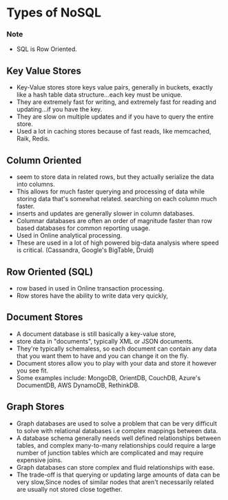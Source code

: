 # Types of NoSQL

### Note
- SQL is Row Oriented.

## Key Value Stores
- Key-Value stores store keys value pairs, generally in buckets, exactly like a hash table data structure...each key must be unique.
- They are extremely fast for writing, and extremely fast for reading and updating...if you have the key.
- They are slow on multiple updates and if you have to query the entire store.
- Used a lot in caching stores because of fast reads, like memcached, Raik, Redis.

## Column Oriented
- seem to store data in related rows, but they actually serialize the data into columns.
- This allows for much faster querying and processing of data while storing data that's somewhat related. searching on each column much faster.
- inserts and updates are generally slower in column databases.
-  Columnar databases are often an order of magnitude faster than row based databases for common reporting usage. 
-  Used in Online analytical processing. 
- These are used in a lot of high powered big-data analysis where speed is critical. (Cassandra, Google's BigTable, Druid)

## Row Oriented (SQL)
- row based in used in Online transaction processing.
- Row stores have the ability to write data very quickly, 

## Document Stores
- A document database is still basically a key-value store,
- store data in "documents", typically XML or JSON documents. 
- They're typically schemaless, so each document can contain any data that you want them to have and you can change it on the fly.
- Document stores allow you to play with your data and store it however you see fit.
- Some examples include: MongoDB, OrientDB, CouchDB, Azure's DocumentDB, AWS DynamoDB, RethinkDB.

## Graph Stores
- Graph databases are used to solve a problem that can be very difficult to solve with relational databases i.e complex mappings between data.
-  A database schema generally needs well defined relationships between tables, and complex many-to-many relationships could require a large number of junction tables which are complicated and may require expensive joins.
-  Graph databases can store complex and fluid relationships with ease. 
-  The trade-off is that querying or updating large amounts of data can be very slow,Since nodes of similar nodes that aren't necessarily related are usually not stored close together.


